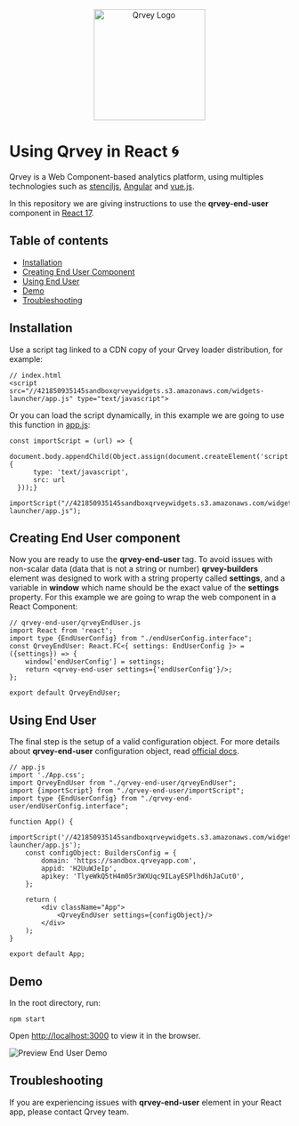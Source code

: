 <div align="center">
	<img alt="Qrvey Logo" src="https://s3.amazonaws.com/cdn.qrvey.com/images/qrvey-logo.svg" width="200" />
</div>

# Using Qrvey in React :cyclone:

Qrvey is a Web Component-based analytics platform, using multiples technologies such as [stenciljs](https://github.com/ionic-team/stencil), [Angular](https://github.com/angular/angular) and [vue.js](https://github.com/vuejs/vue).

In this repository we are giving instructions to use the **qrvey-end-user** component in [React 17](https://es.reactjs.org/).

## Table of contents

* [Installation](#installation)
* [Creating End User Component](#creating-end-user-component)
* [Using End User](#using-end-user)
* [Demo](#demo)
* [Troubleshooting](#troubleshooting)

## Installation

Use a script tag linked to a CDN copy of your Qrvey loader distribution, for example:

    // index.html
    <script src="//421850935145sandboxqrveywidgets.s3.amazonaws.com/widgets-launcher/app.js" type="text/javascript">

Or you can load the script dynamically, in this example we are going to use this function in [app.js](https://github.com/qrvey/qrvey-react/blob/master/src/App.js):

	const importScript = (url) => {  
      document.body.appendChild(Object.assign(document.createElement('script'), {  
	      type: 'text/javascript',  
	      src: url  
      }));}
	
	importScript("//421850935145sandboxqrveywidgets.s3.amazonaws.com/widgets-launcher/app.js");


## Creating End User component

Now you are ready to use the **qrvey-end-user** tag. To avoid issues with non-scalar data (data that is not a string or number) **qrvey-builders** element was designed to work with a string property called **settings**, and a variable in **window** which name should be the exact value of the **settings** property.
For this example we are going to wrap the web component in a React Component:

    // qrvey-end-user/qrveyEndUser.js
    import React from 'react';  
    import type {EndUserConfig} from "./endUserConfig.interface";  
    const QrveyEndUser: React.FC<{ settings: EndUserConfig }> = ({settings}) => {
	    window['endUserConfig'] = settings;
	    return <qrvey-end-user settings={'endUserConfig'}/>;  
	};
	
	export default QrveyEndUser;

## Using End User

The final step is the setup of a valid configuration object. For more details about **qrvey-end-user** configuration object, read [official docs](https://partners.qrvey.com/documentation/).


    // app.js
    import './App.css';  
    import QrveyEndUser from "./qrvey-end-user/qrveyEndUser";  
    import {importScript} from "./qrvey-end-user/importScript";  
    import type {EndUserConfig} from "./qrvey-end-user/endUserConfig.interface";  
    
    function App() {  
	    importScript('//421850935145sandboxqrveywidgets.s3.amazonaws.com/widgets-launcher/app.js');  
	    const configObject: BuildersConfig = {  
		    domain: 'https://sandbox.qrveyapp.com',  
		    appid: 'H2UuWJeIp',
		    apikey: 'TlyeWkQ5tH4m05r3WXUqc9ILayESPlhd6hJaCut0',  
	    }; 
	    
	    return (  
		    <div className="App">  
			    <QrveyEndUser settings={configObject}/>
		    </div>
	    );
    }
    
    export default App;

## Demo

In the root directory, run:

    npm start

Open [http://localhost:3000](http://localhost:3000) to view it in the browser.

![Preview End User Demo](https://s3.amazonaws.com/cdn.qrvey.com/images/preview-end-user.png)

## Troubleshooting
If you are experiencing issues with **qrvey-end-user** element in your React app, please contact Qrvey team.
